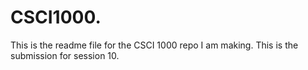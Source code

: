 # CSCI1000.

This is the readme file for the CSCI 1000 repo I am making. This is the submission for session 10.
